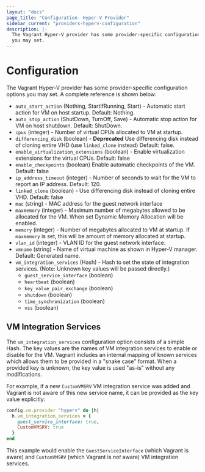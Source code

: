 ```yaml
---
layout: "docs"
page_title: "Configuration- Hyper-V Provider"
sidebar_current: "providers-hyperv-configuration"
description: |-
  The Vagrant Hyper-V provider has some provider-specific configuration options
  you may set.
---
```


# Configuration

The Vagrant Hyper-V provider has some provider-specific configuration options
you may set. A complete reference is shown below:

* `auto_start_action` (Nothing, StartIfRunning, Start) - Automatic start action for VM on host startup. Default: Nothing.
* `auto_stop_action` (ShutDown, TurnOff, Save) - Automatic stop action for VM on host shutdown. Default: ShutDown.
* `cpus` (integer) - Number of virtual CPUs allocated to VM at startup.
* `differencing_disk` (boolean) - **Deprecated** Use differencing disk instead of cloning entire VHD (use `linked_clone` instead) Default: false.
* `enable_virtualization_extensions` (boolean) - Enable virtualization extensions for the virtual CPUs. Default: false
* `enable_checkpoints` (boolean) Enable automatic checkpoints of the VM. Default: false
* `ip_address_timeout` (integer) - Number of seconds to wait for the VM to report an IP address. Default: 120.
* `linked_clone` (boolean) - Use differencing disk instead of cloning entire VHD. Default: false
* `mac` (string) - MAC address for the guest network interface
* `maxmemory` (integer) - Maximum number of megabytes allowed to be allocated for the VM. When set Dynamic Memory Allocation will be enabled.
* `memory` (integer) - Number of megabytes allocated to VM at startup. If `maxmemory` is set, this will be amount of memory allocated at startup.
* `vlan_id` (integer) - VLAN ID for the guest network interface.
* `vmname` (string) - Name of virtual machine as shown in Hyper-V manager. Default: Generated name.
* `vm_integration_services` (Hash) - Hash to set the state of integration services. (Note: Unknown key values will be passed directly.)
  * `guest_service_interface` (boolean)
  * `heartbeat` (boolean)
  * `key_value_pair_exchange` (boolean)
  * `shutdown` (boolean)
  * `time_synchronization` (boolean)
  * `vss` (boolean)

## VM Integration Services

The `vm_integration_services` configuration option consists of a simple Hash. The key values are the
names of VM integration services to enable or disable for the VM. Vagrant includes an internal
mapping of known services which allows them to be provided in a "snake case" format. When a provided
key is unknown, the key value is used "as-is" without any modifications.

For example, if a new `CustomVMSRV` VM integration service was added and Vagrant is not aware of this
new service name, it can be provided as the key value explicitly:

```ruby
config.vm.provider "hyperv" do |h|
  h.vm_integration_services = {
    guest_service_interface: true,
    CustomVMSRV: true
  }
end
```

This example would enable the `GuestServiceInterface` (which Vagrant is aware) and `CustomVMSRV` (which
Vagrant is _not_ aware) VM integration services.
